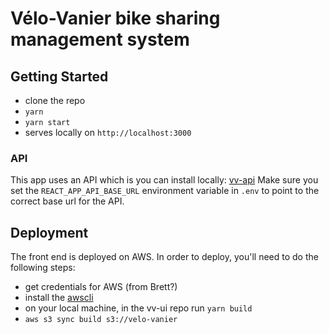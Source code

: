 # Vélo-Vanier bike sharing management system

## Getting Started

- clone the repo
- `yarn`
- `yarn start`
- serves locally on `http://localhost:3000`

### API

This app uses an API which is you can install locally: [vv-api](https://github.com/velo-vanier/vv-api)
Make sure you set the `REACT_APP_API_BASE_URL` environment variable in `.env` to point to the correct base url for the API.

## Deployment

The front end is deployed on AWS. In order to deploy, you'll need to do the following steps:
- get credentials for AWS (from Brett?)
- install the [awscli](https://docs.aws.amazon.com/cli/latest/userguide/installing.html)
- on your local machine, in the vv-ui repo run `yarn build`
- `aws s3 sync build s3://velo-vanier`
